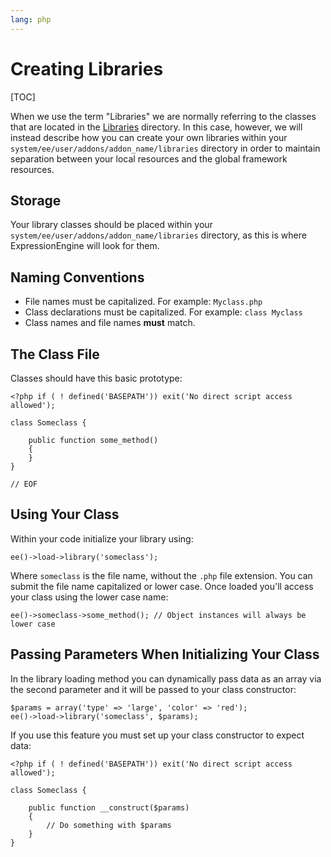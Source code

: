 ```yaml
---
lang: php
---
```


<!--
    This source file is part of the open source project
    ExpressionEngine User Guide (https://github.com/ExpressionEngine/ExpressionEngine-User-Guide)

    @link      https://expressionengine.com/
    @copyright Copyright (c) 2003-2020, Packet Tide, LLC (https://packettide.com)
    @license   https://expressionengine.com/license Licensed under Apache License, Version 2.0
-->

# Creating Libraries

[TOC]

When we use the term "Libraries" we are normally referring to the classes that are located in the [Libraries](development/legacy/libraries/index.md) directory. In this case, however, we will instead describe how you can create your own libraries within your `system/ee/user/addons/addon_name/libraries` directory in order to maintain separation between your local resources and the global framework resources.

## Storage

Your library classes should be placed within your `system/ee/user/addons/addon_name/libraries` directory, as this is where ExpressionEngine will look for them.

## Naming Conventions

- File names must be capitalized. For example: `Myclass.php`
- Class declarations must be capitalized. For example: `class Myclass`
- Class names and file names **must** match.

## The Class File

Classes should have this basic prototype:

    <?php if ( ! defined('BASEPATH')) exit('No direct script access allowed');

    class Someclass {

        public function some_method()
        {
        }
    }

    // EOF

## Using Your Class

Within your code initialize your library using:

    ee()->load->library('someclass');

Where `someclass` is the file name, without the `.php` file extension. You can submit the file name capitalized or lower case. Once loaded you'll access your class using the lower case name:

    ee()->someclass->some_method(); // Object instances will always be lower case

## Passing Parameters When Initializing Your Class

In the library loading method you can dynamically pass data as an array via the second parameter and it will be passed to your class constructor:

    $params = array('type' => 'large', 'color' => 'red');
    ee()->load->library('someclass', $params);

If you use this feature you must set up your class constructor to expect data:

    <?php if ( ! defined('BASEPATH')) exit('No direct script access allowed');

    class Someclass {

        public function __construct($params)
        {
            // Do something with $params
        }
    }
